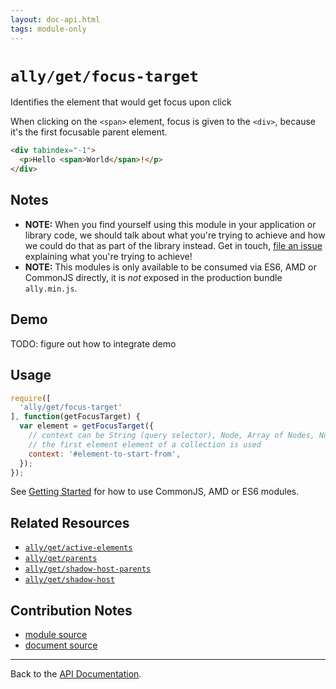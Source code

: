 ```yaml
---
layout: doc-api.html
tags: module-only
---
```


# `ally/get/focus-target`

Identifies the element that would get focus upon click


When clicking on the `<span>` element, focus is given to the `<div>`, because it's the first focusable parent element.

```html
<div tabindex="-1">
  <p>Hello <span>World</span>!</p>
</div>
```


## Notes

* **NOTE:** When you find yourself using this module in your application or library code, we should talk about what you're trying to achieve and how we could do that as part of the library instead. Get in touch, [file an issue](https://github.com/medialize/ally.js/issues) explaining what you're trying to achieve!
* **NOTE:** This modules is only available to be consumed via ES6, AMD or CommonJS directly, it is *not* exposed in the production bundle `ally.min.js`.


## Demo

TODO: figure out how to integrate demo


## Usage

```js
require([
  'ally/get/focus-target'
], function(getFocusTarget) {
  var element = getFocusTarget({
    // context can be String (query selector), Node, Array of Nodes, NodeList, HTMLCollection
    // the first element element of a collection is used
    context: '#element-to-start-from',
  });
});
```

See [Getting Started](../../getting-started.md) for how to use CommonJS, AMD or ES6 modules.


## Related Resources

* [`ally/get/active-elements`](active-elements.md)
* [`ally/get/parents`](parents.md)
* [`ally/get/shadow-host-parents`](shadow-host-parents.md)
* [`ally/get/shadow-host`](shadow-host.md)


## Contribution Notes

* [module source](https://github.com/medialize/ally.js/blob/master/src/get/focus-target.js)
* [document source](https://github.com/medialize/ally.js/blob/master/docs/api/get/focus-target.md)


---

Back to the [API Documentation](../README.md).

